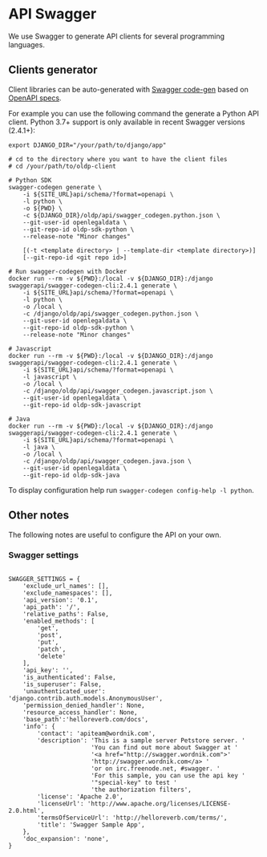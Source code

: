 # API Swagger

We use Swagger to generate API clients for several programming languages.

## Clients generator

Client libraries can be auto-generated with [Swagger code-gen](https://github.com/swagger-api/swagger-codegen)
based on [OpenAPI specs](https://en.wikipedia.org/wiki/OpenAPI_Specification).

For example you can use the following command the generate a Python API client.
Python 3.7+ support is only available in recent Swagger versions (2.4.1+):

```
export DJANGO_DIR="/your/path/to/django/app"

# cd to the directory where you want to have the client files
# cd /your/path/to/oldp-client

# Python SDK
swagger-codegen generate \
    -i ${SITE_URL}api/schema/?format=openapi \
    -l python \
    -o ${PWD} \
    -c ${DJANGO_DIR}/oldp/api/swagger_codegen.python.json \
    --git-user-id openlegaldata \
    --git-repo-id oldp-sdk-python \
    --release-note "Minor changes"

    [(-t <template directory> | --template-dir <template directory>)]
    [--git-repo-id <git repo id>]

# Run swagger-codegen with Docker
docker run --rm -v ${PWD}:/local -v ${DJANGO_DIR}:/django swaggerapi/swagger-codegen-cli:2.4.1 generate \
    -i ${SITE_URL}api/schema/?format=openapi \
    -l python \
    -o /local \
    -c /django/oldp/api/swagger_codegen.python.json \
    --git-user-id openlegaldata \
    --git-repo-id oldp-sdk-python \
    --release-note "Minor changes"

# Javascript
docker run --rm -v ${PWD}:/local -v ${DJANGO_DIR}:/django swaggerapi/swagger-codegen-cli:2.4.1 generate \
    -i ${SITE_URL}api/schema/?format=openapi \
    -l javascript \
    -o /local \
    -c /django/oldp/api/swagger_codegen.javascript.json \
    --git-user-id openlegaldata \
    --git-repo-id oldp-sdk-javascript

# Java
docker run --rm -v ${PWD}:/local -v ${DJANGO_DIR}:/django swaggerapi/swagger-codegen-cli:2.4.1 generate \
    -i ${SITE_URL}api/schema/?format=openapi \
    -l java \
    -o /local \
    -c /django/oldp/api/swagger_codegen.java.json \
    --git-user-id openlegaldata \
    --git-repo-id oldp-sdk-java
```

To display configuration help run `swagger-codegen config-help -l python`.


## Other notes

The following notes are useful to configure the API on your own.

### Swagger settings

```

SWAGGER_SETTINGS = {
    'exclude_url_names': [],
    'exclude_namespaces': [],
    'api_version': '0.1',
    'api_path': '/',
    'relative_paths': False,
    'enabled_methods': [
        'get',
        'post',
        'put',
        'patch',
        'delete'
    ],
    'api_key': '',
    'is_authenticated': False,
    'is_superuser': False,
    'unauthenticated_user': 'django.contrib.auth.models.AnonymousUser',
    'permission_denied_handler': None,
    'resource_access_handler': None,
    'base_path':'helloreverb.com/docs',
    'info': {
        'contact': 'apiteam@wordnik.com',
        'description': 'This is a sample server Petstore server. '
                       'You can find out more about Swagger at '
                       '<a href="http://swagger.wordnik.com">'
                       'http://swagger.wordnik.com</a> '
                       'or on irc.freenode.net, #swagger. '
                       'For this sample, you can use the api key '
                       '"special-key" to test '
                       'the authorization filters',
        'license': 'Apache 2.0',
        'licenseUrl': 'http://www.apache.org/licenses/LICENSE-2.0.html',
        'termsOfServiceUrl': 'http://helloreverb.com/terms/',
        'title': 'Swagger Sample App',
    },
    'doc_expansion': 'none',
}

```
